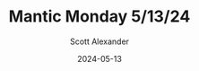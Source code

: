 ---
layout: podcast
title: "Mantic Monday 5/13/24"
author: Scott Alexander
description: https://www.astralcodexten.com/p/mantic-monday-51324
date: 2024-05-13
length: 5992425
duration: 1498
guid: mantic-monday-51324
---